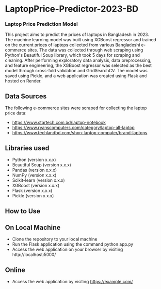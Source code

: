 # LaptopPrice-Predictor-2023-BD
### Laptop Price Prediction Model
This project aims to predict the prices of laptops in Bangladesh in 2023. The machine learning model was built using XGBoost regressor and trained on the current prices of laptops collected from various Bangladeshi e-commerce sites. The data was collected through web scraping using Python's Beautiful Soup library, which took 5 days for scraping and cleaning. After performing exploratory data analysis, data preprocessing, and feature engineering, the XGBoost regressor was selected as the best model through cross-fold validation and GridSearchCV. The model was saved using Pickle, and a web application was created using Flask and hosted on Render.

## Data Sources
The following e-commerce sites were scraped for collecting the laptop price data:

* https://www.startech.com.bd/laptop-notebook
* https://www.ryanscomputers.com/category/laptop-all-laptop
* https://www.techlandbd.com/shop-laptop-computer/brand-laptops


## Libraries used
* Python (version x.x.x)
* Beautiful Soup (version x.x.x)
* Pandas (version x.x.x)
* NumPy (version x.x.x)
* Scikit-learn (version x.x.x)
* XGBoost (version x.x.x)
* Flask (version x.x.x)
* Pickle (version x.x.x)


## How to Use
## On Local Machine
* Clone the repository to your local machine
* Run the Flask application using the command python app.py
* Access the web application on your browser by visiting http://localhost:5000/

## Online
* Access the web application by visiting https://example.com/

